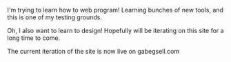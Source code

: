 I'm trying to learn how to web program! Learning bunches of new tools, and this is one of my testing grounds.

Oh, I also want to learn to design! Hopefully will be iterating on this site for a long time to come.

The current iteration of the site is now live on gabegsell.com
